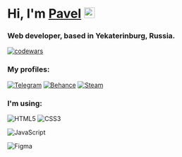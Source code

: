 <h1>Hi, I'm <a href="https://karpetz.ru/" target="_blank">Pavel</a>
<img src="https://community.cloudflare.steamstatic.com/economy/emoticon/spiffo" height="24"/></h1>
<h3>Web developer, based in Yekaterinburg, Russia. <img src="https://community.cloudflare.steamstatic.com/public/images/countryflags/ru.gif" height="12"></h3>

[![codewars](https://www.codewars.com/users/Karpetz/badges/large)](https://www.codewars.com/users/Karpetz)

<h3>My profiles:</h3>

[![Telegram](https://img.shields.io/badge/Telegram-2CA5E0?style=for-the-badge&logo=telegram&logoColor=white)](https://t.me/karpetzxc)
[![Behance](https://img.shields.io/badge/Behance-1769ff?style=for-the-badge&logo=behance&logoColor=white)](https://www.behance.net/karpetz)
[![Steam](https://img.shields.io/badge/steam-%23000000.svg?style=for-the-badge&logo=steam&logoColor=white)](https://steamcommunity.com/id/krptz)

<h3>I'm using:</h3>

![HTML5](https://img.shields.io/badge/html5-%23E34F26.svg?style=for-the-badge&logo=html5&logoColor=white)
![CSS3](https://img.shields.io/badge/css3-%231572B6.svg?style=for-the-badge&logo=css3&logoColor=white)

![JavaScript](https://img.shields.io/badge/javascript-%23323330.svg?style=for-the-badge&logo=javascript&logoColor=%23F7DF1E)

![Figma](https://img.shields.io/badge/figma-%23F24E1E.svg?style=for-the-badge&logo=figma&logoColor=white)
